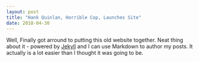 ```yaml
---
layout: post
title: "Hank Quinlan, Horrible Cop, Launches Site"
date: 2018-04-30
---
```


Well, Finally got arround to putting this old website together. Neat thing about it - powered by [Jekyll](http://jekyllrb.com) and I can use Markdown to author my posts. It actually is a lot easier than I thought it was going to be.

